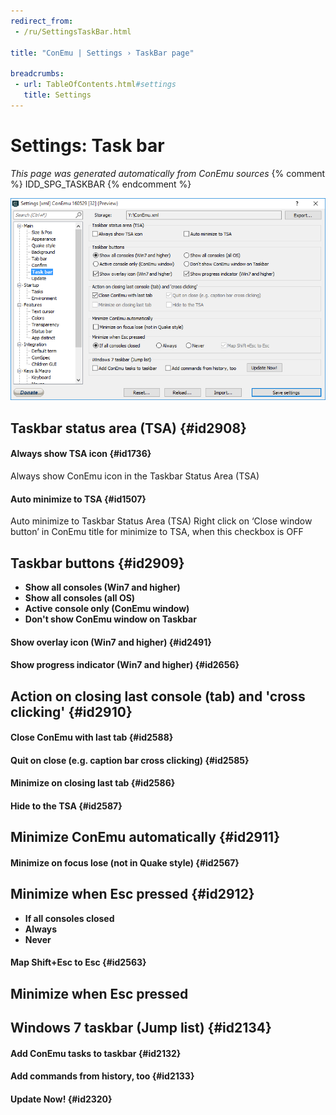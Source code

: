 ```yaml
---
redirect_from:
 - /ru/SettingsTaskBar.html

title: "ConEmu | Settings › TaskBar page"

breadcrumbs:
 - url: TableOfContents.html#settings
   title: Settings
---
```


# Settings: Task bar

*This page was generated automatically from ConEmu sources*
{% comment %} IDD_SPG_TASKBAR {% endcomment %}

![ConEmu Settings: Task bar](/img/Settings-TaskBar.png)



## Taskbar status area (TSA)  {#id2908}

#### Always show TSA icon  {#id1736}
Always show ConEmu icon in the Taskbar Status Area (TSA)

#### Auto minimize to TSA  {#id1507}
Auto minimize to Taskbar Status Area (TSA) Right click on ‘Close window button’ in ConEmu title for minimize to TSA, when this checkbox is OFF



## Taskbar buttons  {#id2909}




* **Show all consoles (Win7 and higher)**
* **Show all consoles (all OS)**
* **Active console only (ConEmu window)**
* **Don't show ConEmu window on Taskbar**


#### Show overlay icon (Win7 and higher)  {#id2491}


#### Show progress indicator (Win7 and higher)  {#id2656}




## Action on closing last console (tab) and 'cross clicking'  {#id2910}

#### Close ConEmu with last tab  {#id2588}


#### Quit on close (e.g. caption bar cross clicking)  {#id2585}


#### Minimize on closing last tab  {#id2586}


#### Hide to the TSA  {#id2587}




## Minimize ConEmu automatically  {#id2911}

#### Minimize on focus lose (not in Quake style)  {#id2567}


## Minimize when Esc pressed  {#id2912}




* **If all consoles closed**
* **Always**
* **Never**


#### Map Shift+Esc to Esc  {#id2563}






## Minimize when Esc pressed





## Windows 7 taskbar (Jump list)  {#id2134}

#### Add ConEmu tasks to taskbar  {#id2132}


#### Add commands from history, too  {#id2133}


#### Update Now!  {#id2320}




